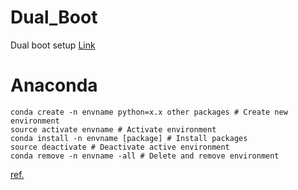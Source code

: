 # Dual_Boot
Dual boot setup 
[Link](https://wncc-iitb.org/wiki/index.php?title=Dual_Booting&mobileaction=toggle_view_mobile#)

# Anaconda
```
conda create -n envname python=x.x other packages # Create new environment
source activate envname # Activate environment
conda install -n envname [package] # Install packages
source deactivate # Deactivate active environment
conda remove -n envname -all # Delete and remove environment
```
[ref.](https://conda.io/docs/user-guide/tasks/manage-python.html)
